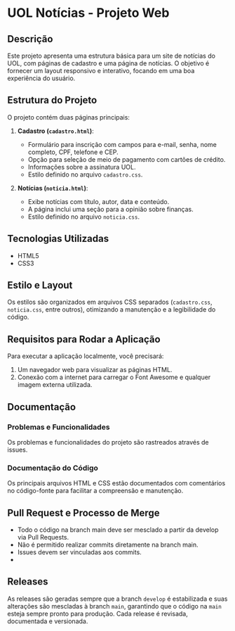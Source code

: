 # UOL Notícias - Projeto Web

## Descrição
Este projeto apresenta uma estrutura básica para um site de notícias do UOL, com páginas de cadastro e uma página de notícias. O objetivo é fornecer um layout responsivo e interativo, focando em uma boa experiência do usuário.

## Estrutura do Projeto
O projeto contém duas páginas principais:

1. **Cadastro (`cadastro.html`)**:
   - Formulário para inscrição com campos para e-mail, senha, nome completo, CPF, telefone e CEP.
   - Opção para seleção de meio de pagamento com cartões de crédito.
   - Informações sobre a assinatura UOL.
   - Estilo definido no arquivo `cadastro.css`.

2. **Notícias (`noticia.html`)**:
   - Exibe notícias com título, autor, data e conteúdo.
   - A página inclui uma seção para a opinião sobre finanças.
   - Estilo definido no arquivo `noticia.css`.

## Tecnologias Utilizadas
- HTML5
- CSS3

## Estilo e Layout
Os estilos são organizados em arquivos CSS separados (`cadastro.css`, `noticia.css`, entre outros), otimizando a manutenção e a legibilidade do código.

## Requisitos para Rodar a Aplicação
Para executar a aplicação localmente, você precisará:

1. Um navegador web para visualizar as páginas HTML.
2. Conexão com a internet para carregar o Font Awesome e qualquer imagem externa utilizada.

## Documentação
### Problemas e Funcionalidades
Os problemas e funcionalidades do projeto são rastreados através de issues.

### Documentação do Código
Os principais arquivos HTML e CSS estão documentados com comentários no código-fonte para facilitar a compreensão e manutenção.

## Pull Request e Processo de Merge

- Todo o código na branch main deve ser mesclado a partir da develop via Pull Requests.
- Não é permitido realizar commits diretamente na branch main.
- Issues devem ser vinculadas aos commits.
- 
## Releases

As releases são geradas sempre que a branch `develop` é estabilizada e suas alterações são mescladas à branch `main`, garantindo que o código na `main` esteja sempre pronto para produção. Cada release é revisada, documentada e versionada.
